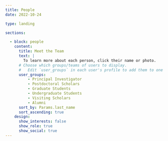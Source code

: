 ```yaml
---
title: People
date: 2022-10-24

type: landing

sections:

  - block: people
    content:
      title: Meet the Team
      text: |
        To learn more about each person, click their name or photo.
      # Choose which groups/teams of users to display.
      #   Edit `user_groups` in each user's profile to add them to one or more of these groups.
      user_groups:
          - Principal Investigator
          - Postdoctoral Scholars
          - Graduate Students
          - Undergraduate Students
          - Visiting Scholars
          - Alumni 
      sort_by: Params.last_name
      sort_ascending: true
    design:
      show_interests: false
      show_role: true
      show_social: true
---
```

